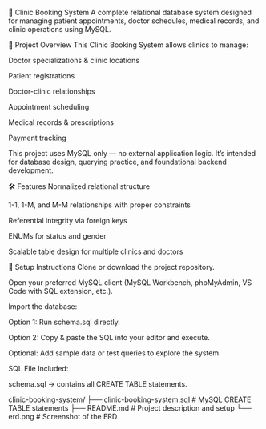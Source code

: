 🏥 Clinic Booking System 
A complete relational database system designed for managing patient appointments, doctor schedules, medical records, and clinic operations using MySQL.

📌 Project Overview
This Clinic Booking System allows clinics to manage:

Doctor specializations & clinic locations

Patient registrations

Doctor-clinic relationships

Appointment scheduling

Medical records & prescriptions

Payment tracking

This project uses MySQL only — no external application logic. It’s intended for database design, querying practice, and foundational backend development.

🛠️ Features
Normalized relational structure

1-1, 1-M, and M-M relationships with proper constraints

Referential integrity via foreign keys

ENUMs for status and gender

Scalable table design for multiple clinics and doctors

🚀 Setup Instructions
Clone or download the project repository.

Open your preferred MySQL client (MySQL Workbench, phpMyAdmin, VS Code with SQL extension, etc.).

Import the database:

Option 1: Run schema.sql directly.

Option 2: Copy & paste the SQL into your editor and execute.

Optional: Add sample data or test queries to explore the system.

SQL File Included:

schema.sql → contains all CREATE TABLE statements.


clinic-booking-system/
├── clinic-booking-system.sql            # MySQL CREATE TABLE statements
├── README.md                            # Project description and setup
└── erd.png                    # Screenshot of the ERD
